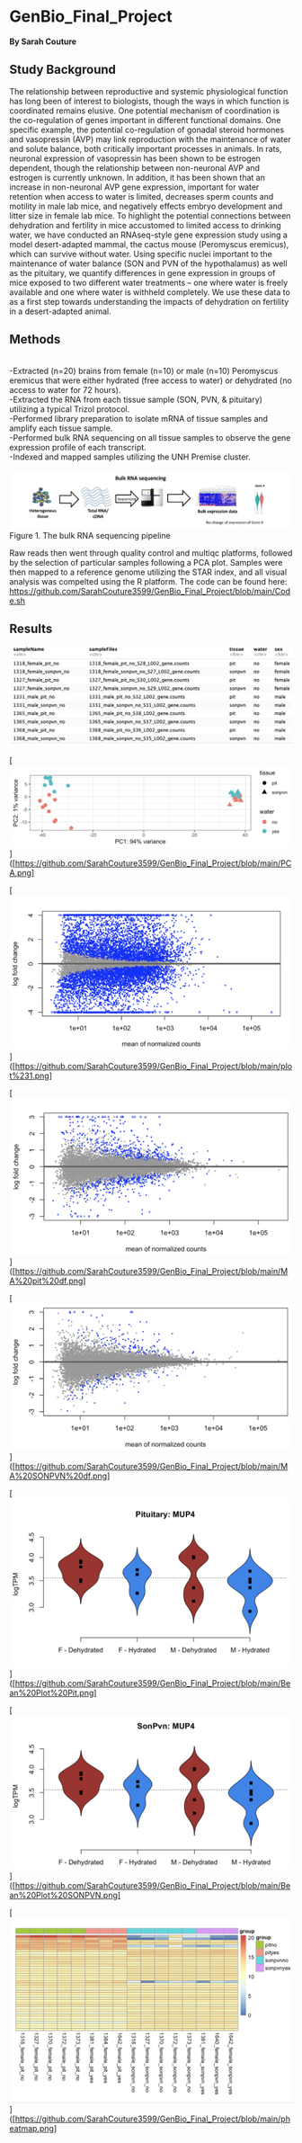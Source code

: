 # GenBio_Final_Project
**By Sarah Couture**

## Study Background 
The relationship between reproductive and systemic physiological function has long been of interest to biologists, though the ways in which function is coordinated remains elusive. One potential mechanism of coordination is the co-regulation of genes important in different functional domains. One specific example, the potential co-regulation of gonadal steroid hormones and vasopressin (AVP) may link reproduction with the maintenance of water and solute balance, both critically important processes in animals. In rats, neuronal expression of vasopressin has been shown to be estrogen dependent, though the relationship between non-neuronal AVP and estrogen is currently unknown. In addition, it has been shown that an increase in non-neuronal AVP gene expression, important for water retention when access to water is limited, decreases sperm counts and motility in male lab mice, and negatively effects embryo development and litter size in female lab mice. To highlight the potential connections between dehydration and fertility in mice accustomed to limited access to drinking water, we have conducted an RNAseq-style gene expression study using a model desert-adapted mammal, the cactus mouse (Peromyscus eremicus), which can survive without water. Using specific nuclei important to the maintenance of water balance (SON and PVN of the hypothalamus) as well as the pituitary, we quantify differences in gene expression in groups of mice exposed to two different water treatments – one where water is freely available and one where water is withheld completely. We use these data to as a first step towards understanding the impacts of dehydration on fertility in a desert-adapted animal. 


## Methods 
<br>-Extracted (n=20) brains from female (n=10) or male (n=10) Peromyscus eremicus that were either hydrated (free access to water) or dehydrated (no access to water for 72 hours). 
<br>-Extracted the RNA from each tissue sample (SON, PVN, & pituitary) utilizing a typical Trizol protocol. 
<br>-Performed library preparation to isolate mRNA of tissue samples and amplify each tissue sample. 
<br>-Performed bulk RNA sequencing on all tissue samples to observe the gene expression profile of each transcript. 
<br>-Indexed and mapped samples utilizing the UNH Premise cluster.  

[![](./RNAseq.png)](https://github.com/SarahCouture3599/GenBio_Final_Project/blob/main/RNAseq.png)
Figure 1. The bulk RNA sequencing pipeline 

Raw reads then went through quality control and multiqc platforms, followed by the selection of particular samples following a PCA plot. Samples were then mapped to a reference genome utilizing the STAR index, and all visual analysis was compelted using the R platform. The code can be found here: https://github.com/SarahCouture3599/GenBio_Final_Project/blob/main/Code.sh



## Results 



[![](./sampletable.png)](https://github.com/SarahCouture3599/GenBio_Final_Project/blob/main/sampletable.png)


[![](./PCA.png)]([https://github.com/SarahCouture3599/GenBio_Final_Project/blob/main/PCA.png]


[![](./plot%231.png)]([https://github.com/SarahCouture3599/GenBio_Final_Project/blob/main/plot%231.png]


[![](./MA%20pit%20df.png)]([https://github.com/SarahCouture3599/GenBio_Final_Project/blob/main/MA%20pit%20df.png]


[![](./MA%20SONPVN%20df.png)]([https://github.com/SarahCouture3599/GenBio_Final_Project/blob/main/MA%20SONPVN%20df.png]


[![](./Bean%20Plot%20Pit.png)]([https://github.com/SarahCouture3599/GenBio_Final_Project/blob/main/Bean%20Plot%20Pit.png]


[![](./Bean%20Plot%20SONPVN.png)]([https://github.com/SarahCouture3599/GenBio_Final_Project/blob/main/Bean%20Plot%20SONPVN.png]


[![](./pheatmap.png)]([https://github.com/SarahCouture3599/GenBio_Final_Project/blob/main/pheatmap.png]
